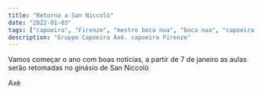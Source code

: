 ```yaml
---
title: "Retorno a San Niccolò"
date: "2022-01-03"
tags: ["capoeira", "Firenze", "mestre boca nua", "boca nua", "capoeira axè"]
description: "Gruppo Capoeira Axè. capoeira Firenze"
---
```


Vamos começar o ano com boas notícias, a partir de 7 de janeiro as aulas serão retomadas no ginásio de San Niccolò

Axè
